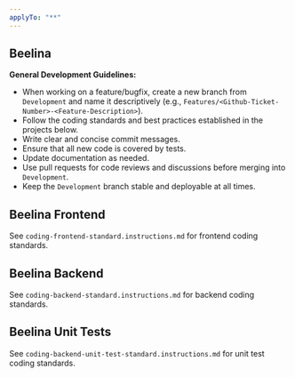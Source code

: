 ```yaml
---
applyTo: "**"
---
```


## Beelina

**General Development Guidelines:**

- When working on a feature/bugfix, create a new branch from `Development` and name it descriptively (e.g., `Features/<Github-Ticket-Number>-<Feature-Description>`).
- Follow the coding standards and best practices established in the projects below.
- Write clear and concise commit messages.
- Ensure that all new code is covered by tests.
- Update documentation as needed.
- Use pull requests for code reviews and discussions before merging into `Development`.
- Keep the `Development` branch stable and deployable at all times.

## Beelina Frontend

See `coding-frontend-standard.instructions.md` for frontend coding standards.

## Beelina Backend

See `coding-backend-standard.instructions.md` for backend coding standards.

## Beelina Unit Tests

See `coding-backend-unit-test-standard.instructions.md` for unit test coding standards.
